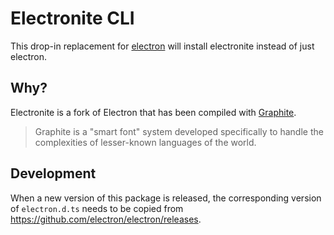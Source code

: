 # Electronite CLI

This drop-in replacement for [electron](https://www.npmjs.com/package/electron) will install
electronite instead of just electron.

## Why?
Electronite is a fork of Electron that has been compiled with [Graphite](https://graphite.sil.org/).

> Graphite is a "smart font" system developed specifically to handle the complexities of lesser-known languages of the world.

## Development

When a new version of this package is released, the corresponding version of `electron.d.ts` needs to be copied from https://github.com/electron/electron/releases.
